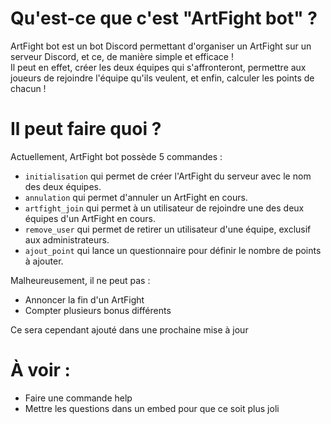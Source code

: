 # Qu'est-ce que c'est "ArtFight bot" ?

ArtFight bot est un bot Discord permettant d'organiser un ArtFight sur un serveur Discord, et ce, de manière simple et efficace !  
Il peut en effet, créer les deux équipes qui s'affronteront, permettre aux joueurs de rejoindre l'équipe qu'ils veulent, et enfin, calculer les points de chacun !

# Il peut faire quoi ?

Actuellement, ArtFight bot possède 5 commandes :

-   `initialisation` qui permet de créer l'ArtFight du serveur avec le nom des deux équipes.
-   `annulation` qui permet d'annuler un ArtFight en cours.
-   `artfight_join` qui permet à un utilisateur de rejoindre une des deux équipes d'un ArtFight en cours.
-   `remove_user` qui permet de retirer un utilisateur d'une équipe, exclusif aux administrateurs.
-   `ajout_point` qui lance un questionnaire pour définir le nombre de points à ajouter.

Malheureusement, il ne peut pas :

-   Annoncer la fin d'un ArtFight
-   Compter plusieurs bonus différents

Ce sera cependant ajouté dans une prochaine mise à jour

# À voir :

-   Faire une commande help
-   Mettre les questions dans un embed pour que ce soit plus joli
